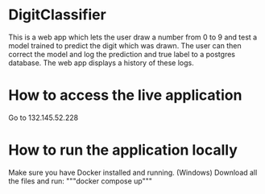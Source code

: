 # DigitClassifier
This is a web app which lets the user draw a number from 0 to 9 and test a model trained to predict the digit which was drawn. The user can then correct the model and log the prediction and true label to a postgres database. The web app displays a history of these logs.

# How to access the live application
Go to 132.145.52.228

# How to run the application locally
Make sure you have Docker installed and running.
(Windows) Download all the files and run:
"""docker compose up"""
